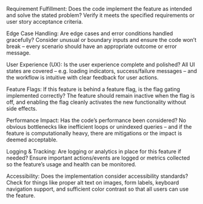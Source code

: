 Requirement Fulfillment: Does the code implement the feature as intended and solve the stated problem? Verify it meets the specified requirements or user story acceptance criteria.

Edge Case Handling: Are edge cases and error conditions handled gracefully? Consider unusual or boundary inputs and ensure the code won’t break – every scenario should have an appropriate outcome or error message.

User Experience (UX): Is the user experience complete and polished? All UI states are covered – e.g. loading indicators, success/failure messages – and the workflow is intuitive with clear feedback for user actions.

Feature Flags: If this feature is behind a feature flag, is the flag gating implemented correctly? The feature should remain inactive when the flag is off, and enabling the flag cleanly activates the new functionality without side effects.

Performance Impact: Has the code’s performance been considered? No obvious bottlenecks like inefficient loops or unindexed queries – and if the feature is computationally heavy, there are mitigations or the impact is deemed acceptable.

Logging & Tracking: Are logging or analytics in place for this feature if needed? Ensure important actions/events are logged or metrics collected so the feature’s usage and health can be monitored.

Accessibility: Does the implementation consider accessibility standards? Check for things like proper alt text on images, form labels, keyboard navigation support, and sufficient color contrast so that all users can use the feature.
